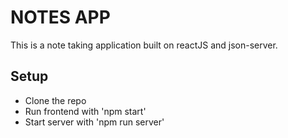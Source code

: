# NOTES APP

This is a note taking application built on reactJS and json-server. 

## Setup
 - Clone the repo
 - Run frontend with 'npm start'
 - Start server with 'npm run server'